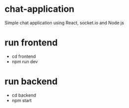# chat-application
Simple chat application using React, socket.io and Node js

# run frontend
- cd frontend
- npm run dev

# run backend
- cd backend
- npm start